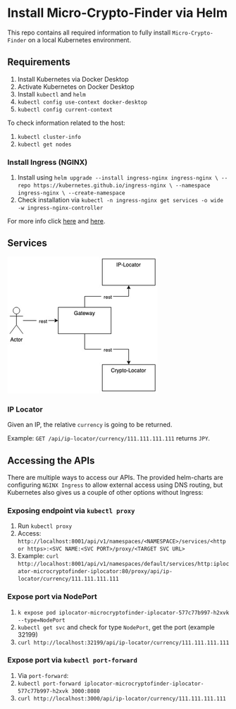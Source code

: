 
# Install Micro-Crypto-Finder via Helm

This repo contains all required information to fully install `Micro-Crypto-Finder` on a local Kubernetes environment.

## Requirements

1. Install Kubernetes via Docker Desktop
2. Activate Kubernetes on Docker Desktop
3. Install `kubectl` and `helm`
4. `kubectl config use-context docker-desktop`
5. `kubectl config current-context`

To check information related to the host:

1. `kubectl cluster-info`
2. `kubectl get nodes`

### Install Ingress (NGINX)

1. Install using `helm upgrade --install ingress-nginx ingress-nginx \
    --repo https://kubernetes.github.io/ingress-nginx \
    --namespace ingress-nginx \
    --create-namespace`
2. Check installation via `kubectl -n ingress-nginx get services -o wide -w ingress-nginx-controller`

For more info click [here](https://kubernetes.github.io/ingress-nginx/deploy/#quick-start) and [here](https://kubernetes.github.io/ingress-nginx/user-guide/basic-usage/).

## Services

![alt](MicroCryptoFinder.jpg)

### IP Locator

Given an IP, the relative `currency` is going to be returned.

Example: `GET /api/ip-locator/currency/111.111.111.111` returns `JPY`.

## Accessing the APIs

There are multiple ways to access our APIs. The provided helm-charts are configuring `NGINX Ingress` to allow external access using DNS routing, but Kubernetes also gives us a couple of other options without Ingress:

### Exposing endpoint via `kubectl proxy`

1. Run `kubectl proxy`
2. Access: `http://localhost:8001/api/v1/namespaces/<NAMESPACE>/services/<http or https>:<SVC NAME:<SVC PORT>/proxy/<TARGET SVC URL>`
3. Example: `curl http://localhost:8001/api/v1/namespaces/default/services/http:iplocator-microcryptofinder-iplocator:80/proxy/api/ip-locator/currency/111.111.111.111`

### Expose port via NodePort

1. `k expose pod iplocator-microcryptofinder-iplocator-577c77b997-h2xvk --type=NodePort`
2. `kubectl get svc` and check for type `NodePort`, get the port (example 32199)
3. `curl http://localhost:32199/api/ip-locator/currency/111.111.111.111`

### Expose port via `kubectl port-forward`

1. Via `port-forward`:
2. `kubectl port-forward iplocator-microcryptofinder-iplocator-577c77b997-h2xvk 3000:8080`
3. `curl http://localhost:3000/api/ip-locator/currency/111.111.111.111`
